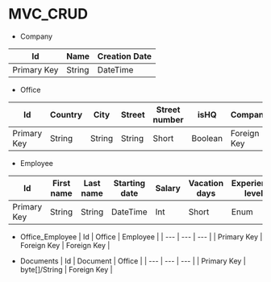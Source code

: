 # MVC_CRUD

* Company

| Id | Name | Creation Date  |
|---|------|----------------|
| Primary Key | String | DateTime |

* Office

| Id | Country | City | Street | Street number | isHQ | Company |
| --- | ------- | ---- | ------ | ------------- | ---- | --- |
| Primary Key | String | String | String | Short | Boolean | Foreign Key |

* Employee

| Id | First name | Last name | Starting date | Salary | Vacation days | Experience level | Image |
| ---- | ------ | ------ | ------- | ----------- | ------ | ------ | ------ |
| Primary Key | String | String | DateTime | Int | Short | Enum | byte[]/String |

* Office_Employee
| Id | Office | Employee |
| --- | --- | --- |
| Primary Key | Foreign Key | Foreign Key |

* Documents
| Id | Document | Office |
| --- | --- | --- |
| Primary Key | byte[]/String | Foreign Key |